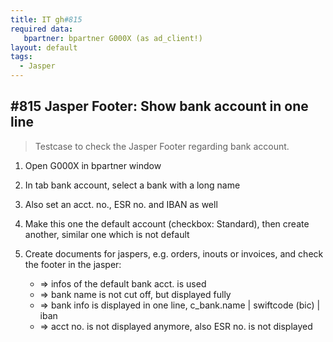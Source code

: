```yaml
---
title: IT gh#815
required data:
   bpartner: bpartner G000X (as ad_client!) 
layout: default
tags:
  - Jasper
---
```

## #815 Jasper Footer: Show bank account in one line

> Testcase to check the Jasper Footer regarding bank account.

1. Open G000X in bpartner window

1. In tab bank account, select a bank with a long name

1. Also set an acct. no., ESR no. and IBAN as well

1. Make this one the default account (checkbox: Standard), then create another, similar one which is not default

1. Create documents for jaspers, e.g. orders, inouts or invoices, and check the footer in the jasper:
	* => infos of the default bank acct. is used
	* => bank name is not cut off, but displayed fully
	* => bank info is displayed in one line, c_bank.name | swiftcode (bic) | iban
	* => acct no. is not displayed anymore, also ESR no. is not displayed